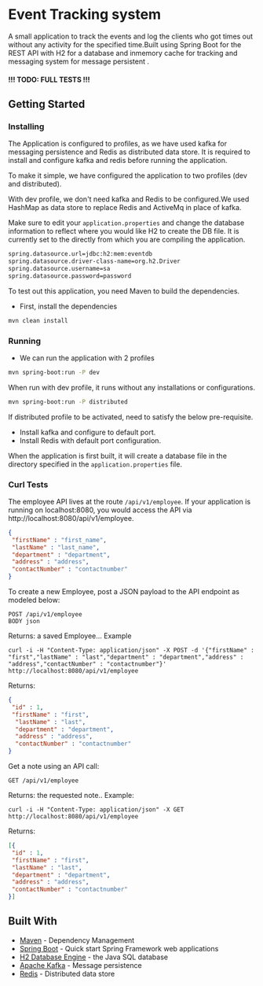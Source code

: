 # Event Tracking system

A small application to track the events and log the clients who got times out without any activity for the specified time.Built using Spring Boot for the REST API with H2 for a database and inmemory cache for tracking and messaging system for message persistent .

#### !!! TODO:  FULL TESTS !!!

## Getting Started


### Installing
The Application is configured to profiles, as we have used kafka for messaging persistence and Redis as distributed data store. It is required to install and configure kafka and redis before running the application.

To make it simple, we have configured the application to two profiles (dev and distributed).

With dev profile, we don't need kafka and Redis to be configured.We used HashMap as data store to replace Redis and ActiveMq in place of kafka.   

Make sure to edit your ```application.properties``` and change the database information to reflect where you would like H2 to create the DB file.
It is currently set to the directly from which you are compiling the application.
```sh
spring.datasource.url=jdbc:h2:mem:eventdb
spring.datasource.driver-class-name=org.h2.Driver
spring.datasource.username=sa
spring.datasource.password=password
```
To test out this application, you need Maven to build the dependencies.

- First, install the dependencies

```sh
mvn clean install
```
### Running
- We can run the application with 2 profiles
```sh
mvn spring-boot:run -P dev
```

When run with dev profile, it runs without any installations or configurations.
```sh
mvn spring-boot:run -P distributed
```
If distributed profile to be activated, need to satisfy the below pre-requisite.

- Install kafka and configure to default port.
- Install Redis with default port configuration.
 
When the application is first built, it will create a database file in the directory specified in the ```application.properties``` file. 

### Curl Tests

The employee API lives at the route ```/api/v1/employee```. If your application is running on localhost:8080, you would access the API via http://localhost:8080/api/v1/employee.
```json
{
 "firstName" : "first_name",
 "lastName" : "last_name",
 "department" : "department",
 "address" : "address",
 "contactNumber" : "contactnumber"
}
```
To create a new Employee, post a JSON payload to the API endpoint as modeled below:
```curl
POST /api/v1/employee
BODY json
```
Returns: a saved Employee...
Example
```curl
curl -i -H "Content-Type: application/json" -X POST -d '{"firstName" : "first","lastName" : "last","department" : "department","address" : "address","contactNumber" : "contactnumber"}' http://localhost:8080/api/v1/employee
```
Returns:
```json
{
 "id" : 1,
 "firstName" : "first",
  "lastName" : "last",
  "department" : "department",
  "address" : "address",
  "contactNumber" : "contactnumber"
}
```
Get a note using an API call:
```
GET /api/v1/employee
```
Returns: the requested note..
Example:
```curl
curl -i -H "Content-Type: application/json" -X GET http://localhost:8080/api/v1/employee
```
Returns:
```json
[{
 "id" : 1,
 "firstName" : "first",
 "lastName" : "last",
 "department" : "department",
 "address" : "address",
 "contactNumber" : "contactnumber"
}]
```

## Built With


* [Maven](https://maven.apache.org/) - Dependency Management
* [Spring Boot](https://spring.io/projects/spring-boot) - Quick start Spring Framework web applications
* [H2 Database Engine](https://h2database.com/) - the Java SQL database
* [Apache Kafka](https://kafka.apache.org/) - Message persistence
* [Redis](https://redis.io/) - Distributed data store

